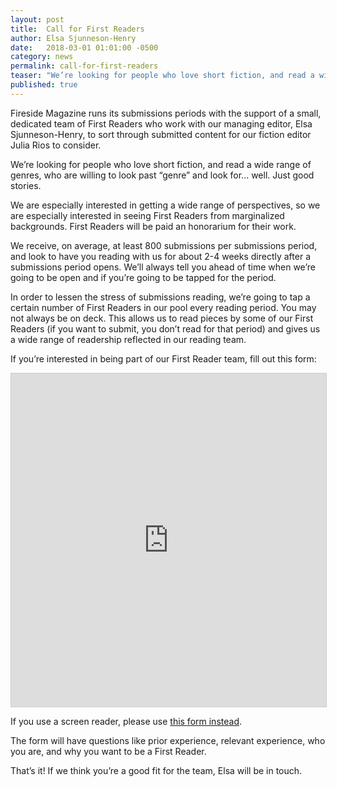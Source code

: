 ```yaml
---
layout: post
title:  Call for First Readers
author: Elsa Sjunneson-Henry
date:   2018-03-01 01:01:00 -0500
category: news
permalink: call-for-first-readers
teaser: "We’re looking for people who love short fiction, and read a wide range of genres, who are willing to look past “genre” and look for... well. Just good stories."
published: true
---
```


Fireside Magazine runs its submissions periods with the support of a small, dedicated team of First Readers who work with our managing editor, Elsa Sjunneson-Henry, to sort through submitted content for our fiction editor Julia Rios to consider.

We’re looking for people who love short fiction, and read a wide range of genres, who are willing to look past “genre” and look for... well. Just good stories.

We are especially interested in getting a wide range of perspectives, so we are especially interested in seeing First Readers from marginalized backgrounds. First Readers will be paid an honorarium for their work.

We receive, on average, at least 800 submissions per submissions period, and look to have you reading with us for about 2-4 weeks directly after a submissions period opens. We’ll always tell you ahead of time when we’re going to be open and if you’re going to be tapped for the period.

In order to lessen the stress of submissions reading, we’re going to tap a certain number of First Readers in our pool every reading period. You may not always be on deck. This allows us to read pieces by some of our First Readers (if you want to submit, you don’t read for that period) and gives us a wide range of readership reflected in our reading team.

If you’re interested in being part of our First Reader team, fill out this form:

<iframe class="airtable-embed" src="https://airtable.com/embed/shrecRRhKkfRhciEs?backgroundColor=red" frameborder="0" onmousewheel="" width="100%" height="533" style="background: transparent; border: 1px solid #ccc;"></iframe>

If you use a screen reader, please use [this form instead](https://goo.gl/forms/GizYIt5VhlhiYFdA2).

The form will have questions like prior experience, relevant experience, who you are, and why you want to be a First Reader.

That’s it! If we think you’re a good fit for the team, Elsa will be in touch.
